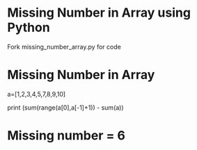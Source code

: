 # Missing Number in Array using Python
Fork missing_number_array.py for code

# Missing Number in Array 
a=[1,2,3,4,5,7,8,9,10]

print (sum(range(a[0],a[-1]+1)) - sum(a))

# Missing number = 6
